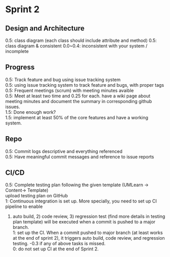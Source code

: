 # Sprint 2

## Design and Architecture
  0.5: class diagram (each class should include attribute and method)
    0.5: class diagram & consistent 0.0~0.4: inconsistent with your system / incomplete

## Progress
  0.5: Track feature and bug using issue tracking system  
    0.5: using issue tracking system to track feature and bugs, with proper tags  
  0.5: Frequent meetings (scrum) with meeting minutes avaible  
    0.5: Meet at least two time and 0.25 for each. have a wiki page about meeting minutes and document the summary in corresponding github issues.   
  1.5: Done enough work?  
    1.5: implement at least 50% of the core features and have a working system.  
    
## Repo
  0.5: Commit logs descriptive and everything referenced  
    0.5: Have meaningful commit messages and reference to issue reports  
    
## CI/CD
  0.5: Complete testing plan following the given template (UMLearn -> Content-> Template)  
    upload testing plan on GitHub  
  1: Continuous integration is set up. More specially, you need to set up CI pipeline to enable 
  1) auto build, 2) code review, 3) regression test (find more details in testing plan template) will be executed when a commit is pushed to a major branch.  
    1: set up the CI. When a commit pushed to major branch (at least works at the end of sprint 2), it triggers auto build, code review, and regression testing.   -0.3 if any of above tasks is missed.   
    0: do not set up CI at the end of Sprint 2.  
